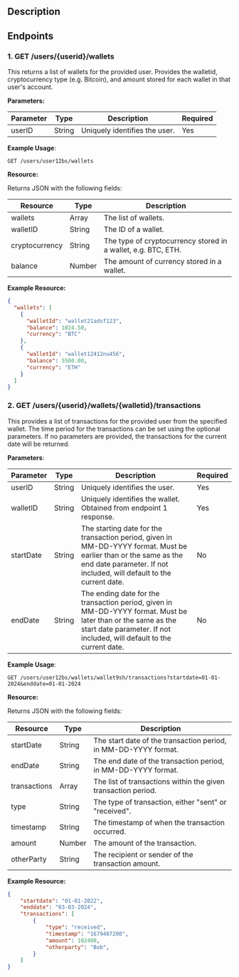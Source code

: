 ## Description

## Endpoints

### 1. GET /users/{userid}/wallets

This returns a list of wallets for the provided user. Provides the walletid, cryptocurrency type (e.g. Bitcoin), and amount stored for each wallet in that user's account.

**Parameters:**

| Parameter | Type   | Description                          | Required |
|-----------|--------|--------------------------------------|----------|
| userID    | String | Uniquely identifies the user.        | Yes      |


**Example Usage**:
```
GET /users/user12bs/wallets
```

**Resource:**

Returns JSON with the following fields:

| Resource       | Type   | Description          |
|----------------|--------|----------------------|
| wallets        | Array  | The list of wallets. |
| walletID       | String | The ID of a wallet.  |
| cryptocurrency | String | The type of cryptocurrency stored in a wallet, e.g. BTC, ETH. |
| balance        | Number | The amount of currency stored in a wallet. |

**Example Resource:**
```json
{
  "wallets": [
    {
      "walletId": "wallet21adsf123",
      "balance": 1024.50,
      "currency": "BTC"
    },
    {
      "walletId": "wallet12412nu456",
      "balance": 5500.00,
      "currency": "ETH"
    }
  ]
}
```

### 2. GET /users/{userid}/wallets/{walletid}/transactions

This provides a list of transactions for the provided user from the specified wallet. The time period for the transactions can be set using the optional parameters. If no parameters are provided, the transactions for the current date will be returned.

**Parameters**:

| Parameter | Type   | Description                          | Required |
|-----------|--------|--------------------------------------|----------|
| userID    | String | Uniquely identifies the user.        | Yes      |
| walletID  | String | Uniquely identifies the wallet. Obtained from endpoint 1 response. | Yes |
| startDate | String | The starting date for the transaction period, given in MM-DD-YYYY format. Must be earlier than or the same as the end date parameter. If not included, will default to the current date. | No |
| endDate | String | The ending date for the transaction period, given in MM-DD-YYYY format. Must be later than or the same as the start date parameter. If not included, will default to the current date. | No |

**Example Usage**:
```
GET /users/user12bs/wallets/wallet9sh/transactions?startdate=01-01-2024&enddate=01-01-2024
```
**Resource:**

Returns JSON with the following fields:

| Resource       | Type   | Description          |
|----------------|--------|----------------------|
| startDate | String | The start date of the transaction period, in MM-DD-YYYY format. |
| endDate | String | The end date of the transaction period, in MM-DD-YYYY format. |
| transactions | Array | The list of transactions within the given transaction period. |
| type | String | The type of transaction, either "sent" or "received". |
| timestamp | String | The timestamp of when the transaction occurred. | 
| amount | Number | The amount of the transaction. |
| otherParty | String | The recipient or sender of the transaction amount. |

**Example Resource:**

```json
{
    "startdate": "01-01-2022",
    "enddate": "03-03-2024",
    "transactions": [
        {
            "type": "received",
            "timestamp": "1679407200",
            "amount": 102400,
            "otherparty": "Bob",
        }
    ]
}
```

